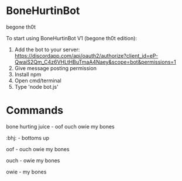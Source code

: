 # BoneHurtinBot
begone th0t

To start using BoneHurtinBot V1 (begone th0t edition):

1. Add the bot to your server: https://discordapp.com/api/oauth2/authorize?client_id=eP-QwaiS2Qm_C4z6VHLtHBuTmaA4Naey&scope=bot&permissions=1
2. Give message posting permission
3. Install npm
4. Open cmd/terminal
5. Type 'node bot.js'

# Commands
bone hurting juice - oof ouch owie my bones

:bhj: - bottoms up

oof - ouch owie my bones

ouch - owie my bones

owie - my bones
